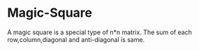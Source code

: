 # Magic-Square
A magic square is a special type of n*n matrix. The sum of each row,column,diagonal and anti-diagonal is same.
